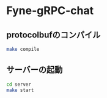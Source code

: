 # Fyne-gRPC-chat
## protocolbufのコンパイル
```bash
make compile
```

## サーバーの起動
```bash
cd server
make start
```
